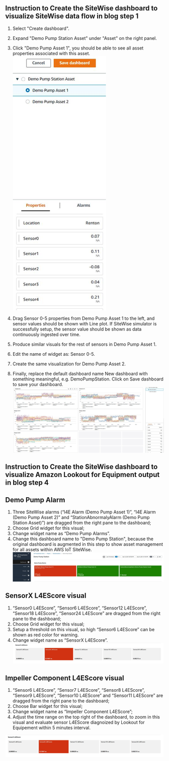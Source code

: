 ## Instruction to Create the SiteWise dashboard to visualize SiteWise data flow in blog step 1

1. Select "Create dashboard".
2. Expand "Demo Pump Station Asset" under "Asset" on the right panel.
3. Click "Demo Pump Asset 1", you should be able to see all asset properties associated with this asset.
![alt text](https://github.com/aws-samples/aws-iot-sitewise-with-amazon-lookout-for-equipment/blob/main/imag/fig1.JPG?raw=true)
4. Drag Sensor 0-5 properties from Demo Pump Asset 1 to the left, and sensor values should be shown with Line plot. If SiteWise simulator is successfully setup, the sensor value should be shown as data continuously ingested over time.
5. Produce similar visuals for the rest of sensors in Demo Pump Asset 1.
6. Edit the name of widget as: Sensor 0-5.

7. Create the same visualization for Demo Pump Asset 2. 

8. Finally, replace the default dashboard name New dashboard with something meaningful, e.g. DemoPumpStation. Click on Save dashboard to save your dashboard.
![alt text](https://github.com/aws-samples/aws-iot-sitewise-with-amazon-lookout-for-equipment/blob/main/imag/sitewisemonitor1.JPG?raw=true)
## Instruction to Create the SiteWise dashboard to visualize Amazon Lookout for Equipment output in blog step 4
## Demo Pump Alarm
1. Three SiteWise alarms (“l4E Alarm (Demo Pump Asset 1)”, “l4E Alarm (Demo Pump Asset 2)” and “StationAbnormalyAlarm (Demo Pump Station Asset)”) are dragged from the right pane to the dashboard;
2. Choose Grid widget for this visual;
3. Change widget name as “Demo Pump Alarms”.
4. Change this dashboard name to "Demo Pump Station", because the original dashboard is augmented in this step to show asset management for all assets within AWS IoT SiteWise. 
![alt text](https://github.com/aws-samples/aws-iot-sitewise-with-amazon-lookout-for-equipment/blob/main/imag/sitewisemonitor_dashboard.JPG?raw=true)
## SensorX L4EScore visual
1. “Sensor0 L4EScore”, “Sensor6 L4EScore”, “Sensor12 L4EScore”, “Sensor18 L4EScore”, “Sensor24 L4EScore” are dragged from the right pane to the dashboard;
2. Choose Grid widget for this visual;
3. Setup a threshold on this visual, so high “Sensor6 L4EScore” can be shown as red color for warning.
4. Change widget name as “SensorX L4EScore”.
![alt text](https://github.com/aws-samples/aws-iot-sitewise-with-amazon-lookout-for-equipment/blob/main/imag/sensorX%20L4Escore.JPG?raw=true)

## Impeller Component L4EScore visual
1. “Sensor6 L4EScore”, “Sensor7 L4EScore”, “Sensor8 L4EScore”, “Sensor9 L4EScore”, “Sensor10 L4EScore” and “Sensor11 L4EScore” are dragged from the right pane to the dashboard;
2. Choose Bar widget for this visual;
3. Change widget name as “Impeller Component L4EScore”;
4. Adjust the time range on the top right of the dashboard, to zoom in this visual and evaluate sensor L4EScore diagnoized by Lookout for Equipement within 5 minutes interval.

![alt text](https://github.com/aws-samples/aws-iot-sitewise-with-amazon-lookout-for-equipment/blob/main/imag/sensorX%20L4Escore.JPG?raw=true)